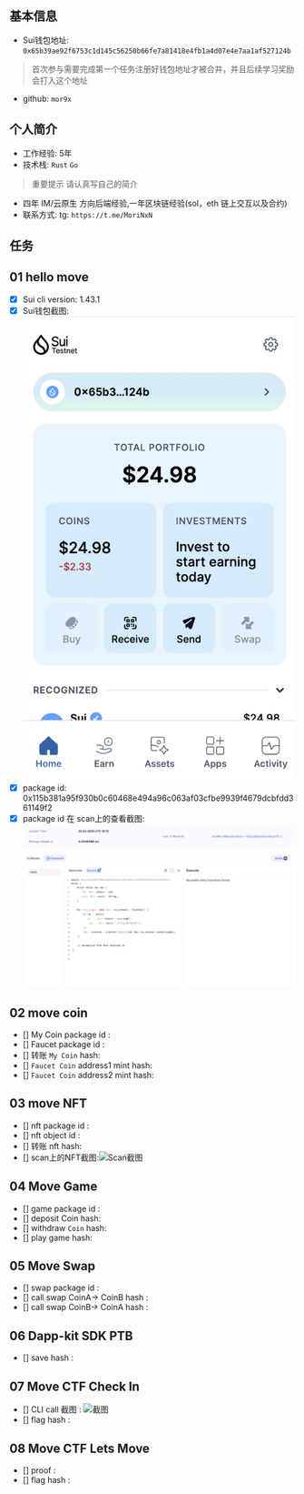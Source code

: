## 基本信息
- Sui钱包地址: `0x65b39ae92f6753c1d145c56250b66fe7a81418e4fb1a4d07e4e7aa1af527124b`
> 首次参与需要完成第一个任务注册好钱包地址才被合并，并且后续学习奖励会打入这个地址
- github: `mor9x`

## 个人简介
- 工作经验: 5年
- 技术栈: `Rust` `Go`
> 重要提示 请认真写自己的简介
- 四年 IM/云原生 方向后端经验,一年区块链经验(sol，eth 链上交互以及合约)
- 联系方式: tg: `https://t.me/MoriNxN `

## 任务

##   01 hello move  
- [x] Sui cli version: 1.43.1
- [x] Sui钱包截图: ![Sui钱包截图](./images/task1_wallet.png)
- [x] package id: 0x115b381a95f930b0c60468e494a96c063af03cfbe9939f4679dcbfdd361149f2
- [x] package id 在 scan上的查看截图:![Scan截图](./images/task1_scan.png)

##   02 move coin
- [] My Coin package id : 
- [] Faucet package id : 
- [] 转账 `My Coin` hash:
- [] `Faucet Coin` address1 mint hash:
- [] `Faucet Coin` address2 mint hash:

##   03 move NFT
- [] nft package id :
- [] nft object id : 
- [] 转账 nft  hash:
- [] scan上的NFT截图:![Scan截图](./images/你的图片地址)

##   04 Move Game
- [] game package id :
- [] deposit Coin hash:
- [] withdraw `Coin` hash:
- [] play game hash:

##   05 Move Swap
- [] swap package id :
- [] call swap CoinA-> CoinB  hash :
- [] call swap CoinB-> CoinA  hash :

##   06 Dapp-kit SDK PTB
- [] save hash :

##   07 Move CTF Check In
- [] CLI call 截图 : ![截图](./images/你的图片地址)
- [] flag hash :

##   08 Move CTF Lets Move
- [] proof : 
- [] flag hash :

